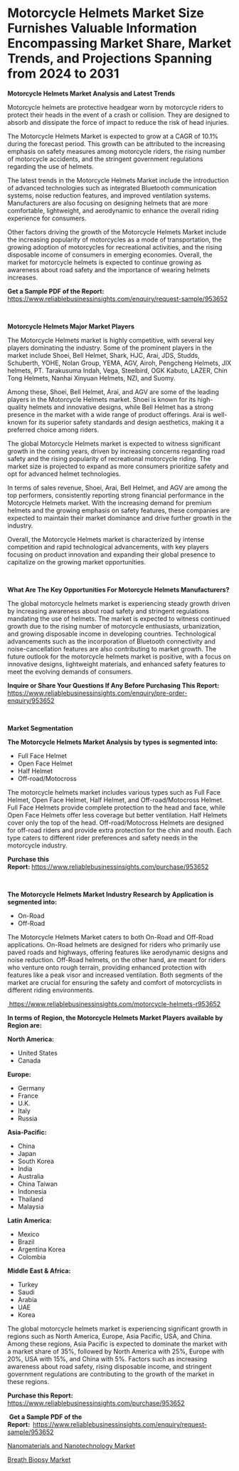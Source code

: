 <p><h1>Motorcycle Helmets Market Size Furnishes Valuable Information Encompassing Market Share, Market Trends, and Projections Spanning from 2024 to 2031</h1></p><p><strong>Motorcycle Helmets Market Analysis and Latest Trends</strong></p>
<p><p>Motorcycle helmets are protective headgear worn by motorcycle riders to protect their heads in the event of a crash or collision. They are designed to absorb and dissipate the force of impact to reduce the risk of head injuries. </p><p>The Motorcycle Helmets Market is expected to grow at a CAGR of 10.1% during the forecast period. This growth can be attributed to the increasing emphasis on safety measures among motorcycle riders, the rising number of motorcycle accidents, and the stringent government regulations regarding the use of helmets.</p><p>The latest trends in the Motorcycle Helmets Market include the introduction of advanced technologies such as integrated Bluetooth communication systems, noise reduction features, and improved ventilation systems. Manufacturers are also focusing on designing helmets that are more comfortable, lightweight, and aerodynamic to enhance the overall riding experience for consumers.</p><p>Other factors driving the growth of the Motorcycle Helmets Market include the increasing popularity of motorcycles as a mode of transportation, the growing adoption of motorcycles for recreational activities, and the rising disposable income of consumers in emerging economies. Overall, the market for motorcycle helmets is expected to continue growing as awareness about road safety and the importance of wearing helmets increases.</p></p>
<p><strong>Get a Sample PDF of the Report:&nbsp;</strong> <a href="https://www.reliablebusinessinsights.com/enquiry/request-sample/953652">https://www.reliablebusinessinsights.com/enquiry/request-sample/953652</a></p>
<p>&nbsp;</p>
<p><strong>Motorcycle Helmets Major Market Players</strong></p>
<p><p>The Motorcycle Helmets market is highly competitive, with several key players dominating the industry. Some of the prominent players in the market include Shoei, Bell Helmet, Shark, HJC, Arai, JDS, Studds, Schuberth, YOHE, Nolan Group, YEMA, AGV, Airoh, Pengcheng Helmets, JIX helmets, PT. Tarakusuma Indah, Vega, Steelbird, OGK Kabuto, LAZER, Chin Tong Helmets, Nanhai Xinyuan Helmets, NZI, and Suomy.</p><p>Among these, Shoei, Bell Helmet, Arai, and AGV are some of the leading players in the Motorcycle Helmets market. Shoei is known for its high-quality helmets and innovative designs, while Bell Helmet has a strong presence in the market with a wide range of product offerings. Arai is well-known for its superior safety standards and design aesthetics, making it a preferred choice among riders.</p><p>The global Motorcycle Helmets market is expected to witness significant growth in the coming years, driven by increasing concerns regarding road safety and the rising popularity of recreational motorcycle riding. The market size is projected to expand as more consumers prioritize safety and opt for advanced helmet technologies.</p><p>In terms of sales revenue, Shoei, Arai, Bell Helmet, and AGV are among the top performers, consistently reporting strong financial performance in the Motorcycle Helmets market. With the increasing demand for premium helmets and the growing emphasis on safety features, these companies are expected to maintain their market dominance and drive further growth in the industry.</p><p>Overall, the Motorcycle Helmets market is characterized by intense competition and rapid technological advancements, with key players focusing on product innovation and expanding their global presence to capitalize on the growing market opportunities.</p></p>
<p>&nbsp;</p>
<p><strong>What Are The Key Opportunities For Motorcycle Helmets Manufacturers?</strong></p>
<p><p>The global motorcycle helmets market is experiencing steady growth driven by increasing awareness about road safety and stringent regulations mandating the use of helmets. The market is expected to witness continued growth due to the rising number of motorcycle enthusiasts, urbanization, and growing disposable income in developing countries. Technological advancements such as the incorporation of Bluetooth connectivity and noise-cancellation features are also contributing to market growth. The future outlook for the motorcycle helmets market is positive, with a focus on innovative designs, lightweight materials, and enhanced safety features to meet the evolving demands of consumers.</p></p>
<p><strong>Inquire or Share Your Questions If Any Before Purchasing This Report:</strong> <a href="https://www.reliablebusinessinsights.com/enquiry/pre-order-enquiry/953652">https://www.reliablebusinessinsights.com/enquiry/pre-order-enquiry/953652</a></p>
<p>&nbsp;</p>
<p><strong>Market Segmentation</strong></p>
<p><strong>The Motorcycle Helmets Market Analysis by types is segmented into:</strong></p>
<p><ul><li>Full Face Helmet</li><li>Open Face Helmet</li><li>Half Helmet</li><li>Off-road/Motocross</li></ul></p>
<p><p>The motorcycle helmets market includes various types such as Full Face Helmet, Open Face Helmet, Half Helmet, and Off-road/Motocross Helmet. Full Face Helmets provide complete protection to the head and face, while Open Face Helmets offer less coverage but better ventilation. Half Helmets cover only the top of the head. Off-road/Motocross Helmets are designed for off-road riders and provide extra protection for the chin and mouth. Each type caters to different rider preferences and safety needs in the motorcycle industry.</p></p>
<p><strong>Purchase this Report:&nbsp;</strong><a href="https://www.reliablebusinessinsights.com/purchase/953652">https://www.reliablebusinessinsights.com/purchase/953652</a></p>
<p>&nbsp;</p>
<p><strong>The Motorcycle Helmets Market Industry Research by Application is segmented into:</strong></p>
<p><ul><li>On-Road</li><li>Off-Road</li></ul></p>
<p><p>The Motorcycle Helmets Market caters to both On-Road and Off-Road applications. On-Road helmets are designed for riders who primarily use paved roads and highways, offering features like aerodynamic designs and noise reduction. Off-Road helmets, on the other hand, are meant for riders who venture onto rough terrain, providing enhanced protection with features like a peak visor and increased ventilation. Both segments of the market are crucial for ensuring the safety and comfort of motorcyclists in different riding environments.</p></p>
<p><a href="https://www.reliablebusinessinsights.com/motorcycle-helmets-r953652">&nbsp;https://www.reliablebusinessinsights.com/motorcycle-helmets-r953652</a></p>
<p><strong>In terms of Region, the Motorcycle Helmets Market Players available by Region are:</strong></p>
<p>
    <p> <strong> North America: </strong>
        <ul>
            <li>United States</li>
            <li>Canada</li>
        </ul>
        </p> 
    <p> <strong> Europe: </strong>
        <ul>
            <li>Germany</li>
            <li>France</li>
            <li>U.K.</li>
            <li>Italy</li>
            <li>Russia</li>
        </ul>
        </p> 
    <p> <strong> Asia-Pacific: </strong>
        <ul>
            <li>China</li>
            <li>Japan</li>
            <li>South Korea</li>
            <li>India</li>
            <li>Australia</li>
            <li>China Taiwan</li>
            <li>Indonesia</li>
            <li>Thailand</li>
            <li>Malaysia</li>
        </ul>
        </p> 
    <p> <strong> Latin America: </strong>
        <ul>
            <li>Mexico</li>
            <li>Brazil</li>
            <li>Argentina Korea</li>
            <li>Colombia</li>
        </ul>
        </p> 
    <p> <strong> Middle East & Africa: </strong>
        <ul>
            <li>Turkey</li>
            <li>Saudi</li>
            <li>Arabia</li>
            <li>UAE</li>
            <li>Korea</li>
        </ul>
    </p>
    </p>
<p><p>The global motorcycle helmets market is experiencing significant growth in regions such as North America, Europe, Asia Pacific, USA, and China. Among these regions, Asia Pacific is expected to dominate the market with a market share of 35%, followed by North America with 25%, Europe with 20%, USA with 15%, and China with 5%. Factors such as increasing awareness about road safety, rising disposable income, and stringent government regulations are contributing to the growth of the market in these regions.</p></p>
<p><strong>Purchase this Report: </strong><a href="https://www.reliablebusinessinsights.com/purchase/953652">https://www.reliablebusinessinsights.com/purchase/953652</a></p>
<p>&nbsp;<strong>Get a Sample PDF of the Report:&nbsp;&nbsp;</strong><a href="https://www.reliablebusinessinsights.com/enquiry/request-sample/953652">https://www.reliablebusinessinsights.com/enquiry/request-sample/953652</a></p>
<p><strong></strong></p>
<p><p><a href="https://github.com/sifatuddin25/Market-Research-Report-List-2/blob/main/nanomaterials-and-nanotechnology-market.md">Nanomaterials and Nanotechnology Market</a></p><p><a href="https://github.com/wrwgzwbr35/Market-Research-Report-List-2/blob/main/breath-biopsy-market.md">Breath Biopsy Market</a></p></p>